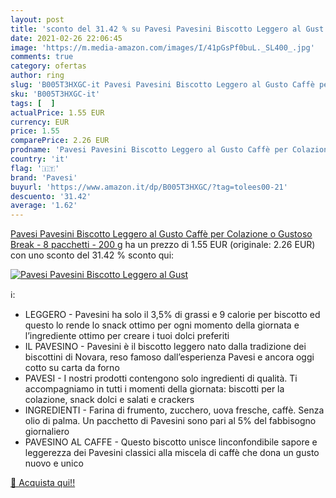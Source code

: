 ```yaml
---
layout: post
title: 'sconto del 31.42 % su Pavesi Pavesini Biscotto Leggero al Gust  '
date: 2021-02-26 22:06:45
image: 'https://m.media-amazon.com/images/I/41pGsPf0buL._SL400_.jpg'
comments: true
category: ofertas
author: ring
slug: 'B005T3HXGC-it Pavesi Pavesini Biscotto Leggero al Gusto Caffè per...'
sku: 'B005T3HXGC-it'
tags: [  ]
actualPrice: 1.55 EUR
currency: EUR
price: 1.55
comparePrice: 2.26 EUR
prodname: 'Pavesi Pavesini Biscotto Leggero al Gusto Caffè per Colazione o Gustoso Break - 8 pacchetti - 200 g'
country: 'it'
flag: '🇮🇹'
brand: 'Pavesi'
buyurl: 'https://www.amazon.it/dp/B005T3HXGC/?tag=tolees00-21'
descuento: '31.42'
average: '1.62'
---
```


[Pavesi Pavesini Biscotto Leggero al Gusto Caffè per Colazione o Gustoso Break - 8 pacchetti - 200 g](https://www.amazon.it/dp/B005T3HXGC/?tag=tolees00-21) ha un prezzo di 1.55 EUR (originale: 2.26 EUR) con uno sconto del 31.42 % sconto qui:

[![Pavesi Pavesini Biscotto Leggero al Gust](https://m.media-amazon.com/images/I/41pGsPf0buL._SL400_.jpg)](https://www.amazon.it/dp/B005T3HXGC/?tag=tolees00-21)

ℹ️:

- LEGGERO - Pavesini ha solo il 3,5% di grassi e 9 calorie per biscotto ed questo lo rende lo snack ottimo per ogni momento della giornata e l’ingrediente ottimo per creare i tuoi dolci preferiti
- IL PAVESINO - Pavesini è il biscotto leggero nato dalla tradizione dei biscottini di Novara, reso famoso dall’esperienza Pavesi e ancora oggi cotto su carta da forno
- PAVESI - I nostri prodotti contengono solo ingredienti di qualità. Ti accompagniamo in tutti i momenti della giornata: biscotti per la colazione, snack dolci e salati e crackers
- INGREDIENTI - Farina di frumento, zucchero, uova fresche, caffè. Senza olio di palma. Un pacchetto di Pavesini sono pari al 5% del fabbisogno giornaliero
- PAVESINO AL CAFFE - Questo biscotto unisce linconfondibile sapore e leggerezza dei Pavesini classici alla miscela di caffè che dona un gusto nuovo e unico

[🛒 Acquista qui!!](https://www.amazon.it/dp/B005T3HXGC/?tag=tolees00-21)
